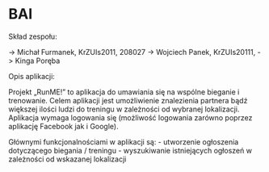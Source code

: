 # BAI
Skład zespołu:

-> Michał Furmanek, KrZUIs2011, 208027
-> Wojciech Panek, KrZUIs20111,
-> Kinga Poręba

Opis aplikacji:

Projekt „RunME!” to aplikacja do umawiania się na wspólne bieganie i trenowanie. 
Celem aplikacji jest umożliwienie znalezienia partnera bądź większej ilości ludzi do treningu w zależności od wybranej lokalizacji. 
Aplikacja wymaga logowania się (możliwość logowania zarówno poprzez aplikację Facebook jak i Google). 

Głównymi funkcjonalnościami w aplikacji są: 
	- utworzenie ogłoszenia dotyczącego biegania / treningu
	- wyszukiwanie istniejących ogłoszeń w zależności od wskazanej lokalizacji